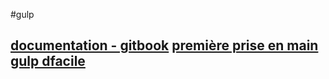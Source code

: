 #gulp

[documentation - gitbook]('https://gulpjs.org/')
[première prise en main]('http://mnemotix.github.io/gulp-tuto/')
[gulp dfacile]('https://la-cascade.io/gulp-pour-les-debutants/')
----

